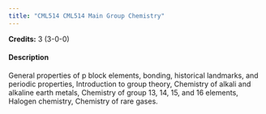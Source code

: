 ```yaml
---
title: "CML514 CML514 Main Group Chemistry"
---
```

**Credits:** 3 (3-0-0)

#### Description
General properties of p block elements, bonding, historical landmarks, and periodic properties, Introduction to group theory, Chemistry of alkali and alkaline earth metals, Chemistry of group 13, 14, 15, and 16 elements, Halogen chemistry, Chemistry of rare gases.